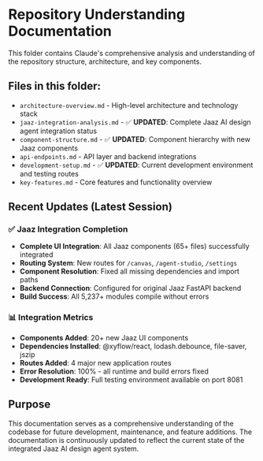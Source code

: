 # Repository Understanding Documentation

This folder contains Claude's comprehensive analysis and understanding of the repository structure, architecture, and key components.

## Files in this folder:

- `architecture-overview.md` - High-level architecture and technology stack
- `jaaz-integration-analysis.md` - ✅ **UPDATED**: Complete Jaaz AI design agent integration status
- `component-structure.md` - ✅ **UPDATED**: Component hierarchy with new Jaaz components
- `api-endpoints.md` - API layer and backend integrations
- `development-setup.md` - ✅ **UPDATED**: Current development environment and testing routes
- `key-features.md` - Core features and functionality overview

## Recent Updates (Latest Session)

### ✅ Jaaz Integration Completion
- **Complete UI Integration**: All Jaaz components (65+ files) successfully integrated
- **Routing System**: New routes for `/canvas`, `/agent-studio`, `/settings` 
- **Component Resolution**: Fixed all missing dependencies and import paths
- **Backend Connection**: Configured for original Jaaz FastAPI backend
- **Build Success**: All 5,237+ modules compile without errors

### 📊 Integration Metrics
- **Components Added**: 20+ new Jaaz UI components
- **Dependencies Installed**: @xyflow/react, lodash.debounce, file-saver, jszip
- **Routes Added**: 4 major new application routes
- **Error Resolution**: 100% - all runtime and build errors fixed
- **Development Ready**: Full testing environment available on port 8081

## Purpose

This documentation serves as a comprehensive understanding of the codebase for future development, maintenance, and feature additions. The documentation is continuously updated to reflect the current state of the integrated Jaaz AI design agent system.